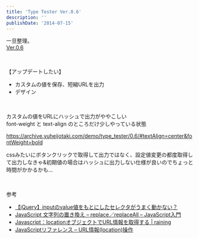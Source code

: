 ```yaml
---
title: 'Type Tester Ver.0.6'
description: ''
publishDate: '2014-07-15'
---
```


<p>一旦整理。<br>
<a href="https://archive.yuheijotaki.com/demo/type_tester/0.6/">Ver.0.6</a></p>
<p>&nbsp;</p>
<p>【アップデートしたい】</p>
<ul>
<li>カスタムの値を保存、短縮URLを出力</li>
<li>デザイン</li>
</ul>
<p>&nbsp;</p>
<p>カスタムの値をURLにハッシュで出力がややこしい<br>
font-weight と text-align のところだけ少しやっている状態</p>
<p><a href="https://archive.yuheijotaki.com/demo/type_tester/0.6/#textAlign=center&amp;fontWeight=bold">https://archive.yuheijotaki.com/demo/type_tester/0.6/#textAlign=center&amp;fontWeight=bold</a></p>
<p>cssみたいにボタンクリックで取得して出力ではなく、設定値変更の都度取得して出力しなきゃ&amp;初期値の場合はハッシュに出力しない仕様が良いのでちょっと時間がかかるかも…</p>
<p>&nbsp;</p>
<p>参考</p>
<ul>
<li><a href="http://h2ham.seesaa.net/article/210682323.html">【jQuery】inputのvalue値をもとにしたセレクタがうまく動かない？</a></li>
<li><a href="http://www.syboos.jp/webjs/doc/string-replace-and-replaceall.html">JavaScript 文字列の置き換え – replace／replaceAll – JavaScript入門</a></li>
<li><a href="http://raining.bear-life.com/javascript/location%E3%82%AA%E3%83%96%E3%82%B8%E3%82%A7%E3%82%AF%E3%83%88%E3%81%A7url%E6%83%85%E5%A0%B1%E3%82%92%E5%8F%96%E5%BE%97%E3%81%99%E3%82%8B">Javascript：locationオブジェクトでURL情報を取得する | raining</a></li>
<li><a href="http://www.red.oit-net.jp/tatsuya/js/location.htm#hash">JavaScriptリファレンス – URL情報(location)操作</a></li>
</ul>
